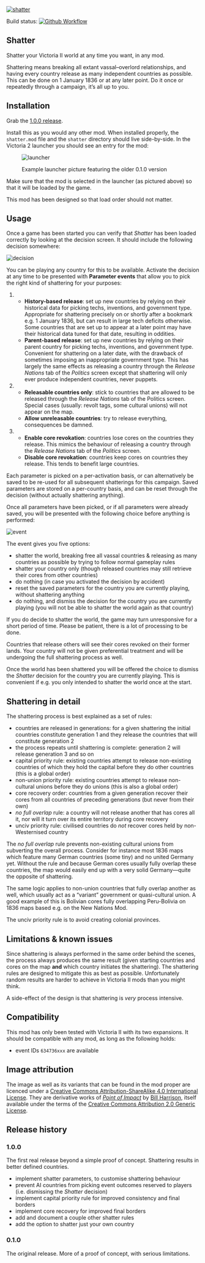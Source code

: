 [![shatter](media/title.png)](https://github.com/moretrim/shatter)

Build status:
[![Github Workflow][github-workflow-badge]][github-workflow-dashboard]

[github-workflow-badge]:
    https://github.com/moretrim/shatter/actions/workflows/ci-on-push.yaml/badge.svg
[github-workflow-dashboard]:
    https://github.com/moretrim/shatter/actions/workflows/ci-on-push.yaml
    "Github Workflows"

Shatter
-------

Shatter your Victoria II world at any time you want, in any mod.

Shattering means breaking all extant vassal–overlord relationships, and having every country release
as many independent countries as possible. This can be done on 1 January 1836 or at any later point.
Do it once or repeatedly through a campaign, it’s all up to you.

Installation
------------

Grab the [1.0.0 release].

[1.0.0 release]: https://github.com/moretrim/shatter/releases/tag/v1.0.0

Install this as you would any other mod. When installed properly, the `shatter.mod` file and the
`shatter` directory should live side-by-side. In the Victoria 2 launcher you should see an entry for
the mod:

<figure>

![launcher](media/launcher.jpg)

  <figcaption>

  Example launcher picture featuring the older 0.1.0 version

  </figcaption>
</figure>

Make sure that the mod is selected in the launcher (as pictured above) so that it will be loaded by
the game.

This mod has been designed so that load order should not matter.

Usage
-----

Once a game has been started you can verify that *Shatter* has been loaded correctly by looking at
the decision screen. It should include the following decision somewhere:

![decision](media/decision.jpg)

You can be playing any country for this to be available. Activate the decision at any time to be
presented with **Parameter events** that allow you to pick the right kind of shattering for your
purposes:

1.  * **History-based release**: set up new countries by relying on their historical data for
      picking techs, inventions, and government type. Appropriate for shattering precisely on or
      shortly after a bookmark e.g. 1 January 1836, but can result in large tech deficits otherwise.
      Some countries that are set up to appear at a later point may have their historical data tuned
      for that date, resulting in oddities.
    * **Parent-based release**: set up new countries by relying on their parent country for picking
      techs, inventions, and government type. Convenient for shattering on a later date, with the
      drawback of sometimes imposing an inappropriate government type. This has largely the same
      effects as releasing a country through the *Release Nations* tab of the *Politics* screen
      except that shattering will only ever produce independent countries, never puppets.

1.  * **Releasable countries only**: stick to countries that are allowed to be released through the
      *Release Nations* tab of the Politics screen. Special cases (usually: revolt tags, some
      cultural unions) will not appear on the map.
    * **Allow unreleasable countries**: try to release everything, consequences be damned.

1.  * **Enable core revokation**: countries lose cores on the countries they release. This mimics
    the behaviour of releasing a country through the *Release Nations* tab of the *Politics* screen.
    * **Disable core revokation**: countries keep cores on countries they release. This tends to
      benefit large countries.

Each parameter is picked on a per-activation basis, or can alternatively be saved to be re-used for
all subsequent shatterings for this campaign. Saved parameters are stored on a per-country basis,
and can be reset through the decision (without actually shattering anything).

Once all parameters have been picked, or if all parameters were already saved, you will be presented
with the following choice before anything is performed:

![event](media/event.jpg)

The event gives you five options:

- shatter the world, breaking free all vassal countries & releasing as many countries as possible by
  trying to follow normal gameplay rules
- shatter your country only (though released countries may still retrieve their cores from other
  countries)
- do nothing (in case you activated the decision by accident)
- reset the saved parameters for the country you are currently playing, without shattering anything
- do nothing, and dismiss the decision for the country you are currently playing (you will not be
  able to shatter the world again as that country)

If you do decide to shatter the world, the game may turn unresponsive for a short period of time.
Please be patient, there is a lot of processing to be done.

Countries that release others will see their cores revoked on their former lands. Your country will
not be given preferential treatment and will be undergoing the full shattering process as well.

Once the world has been shattered you will be offered the choice to dismiss the *Shatter* decision
for the country you are currently playing. This is convenient if e.g. you only intended to shatter
the world once at the start.

Shattering in detail
--------------------

The shattering process is best explained as a set of rules:

* countries are released in generations: for a given shattering the initial countries constitute
  generation 1 and they release the countries that will constitute generation 2
* the process repeats until shattering is complete: generation 2 will release generation 3 and so on
* capital priority rule: existing countries attempt to release non-existing countries of which they
  hold the capital before they do other countries (this is a global order)
* non-union priority rule: existing countries attempt to release non-cultural unions before they do
  unions (this is also a global order)
* core recovery order: countries from a given generation recover their cores from all countries of
  preceding generations (but never from their own)
* *no full overlap* rule: a country will not release another that has cores all it, nor will it turn
  over its entire territory during core recovery
* unciv priority rule: civilised countries do *not* recover cores held by non-Westernised country

The *no full overlap* rule prevents non-existing cultural unions from subverting the overall
process. Consider for instance most 1836 maps which feature many German countries (some tiny) and no
united Germany yet. Without the rule and because German cores usually fully overlap these countries,
the map would easily end up with a very solid Germany—quite the opposite of shattering.

The same logic applies to non-union countries that fully overlap another as well, which usually act
as a “variant” government or quasi-cultural union. A good example of this is Bolivian cores fully
overlapping Peru-Bolivia on 1836 maps based e.g. on the New Nations Mod.

The unciv priority rule is to avoid creating colonial provinces.

Limitations & known issues
--------------------------

Since shattering is always performed in the same order behind the scenes, the process always
produces the same result (given starting countries and cores on the map **and** which country
initiates the shattering). The shattering rules are designed to mitigate this as best as possible.
Unfortunately random results are harder to achieve in Victoria II mods than you might think.

A side-effect of the design is that shattering is *very* process intensive.

Compatibility
-------------

This mod has only been tested with Victoria II with its two expansions. It should be compatible with
any mod, as long as the following holds:

- event IDs `634736xxx` are available

Image attribution
-----------------

The image as well as its variants that can be found in the mod proper are licenced under a [Creative
Commons Attribution-ShareAlike 4.0 International License][CC BY-SA 4.0]. They are derivative works
of *[Point of Impact]* by [Bill Harrison], itself available under the terms of the [Creative Commons
Attribution 2.0 Generic License][CC BY 2.0].

[Point of Impact]: https://www.flickr.com/photos/29053754@N08/6074633858
[Bill Harrison]: https://www.flickr.com/photos/bill_harrison/
[CC BY-SA 4.0]: https://creativecommons.org/licenses/by-sa/4.0
[CC BY 2.0]: https://creativecommons.org/licenses/by/2.0

Release history
---------------

### 1.0.0

The first real release beyond a simple proof of concept. Shattering results in better defined
countries.

- implement shatter parameters, to customise shattering behaviour
- prevent AI countries from picking event outcomes reserved to players (i.e. dismissing the
  *Shatter* decision)
- implement capital priority rule for improved consistency and final borders
- implement core recovery for improved final borders
- add and document a couple other shatter rules
- add the option to shatter just your own country

### 0.1.0

The original release. More of a proof of concept, with serious limitations.
